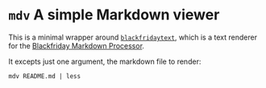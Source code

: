 # `mdv` A simple Markdown viewer

This is a minimal wrapper around
[`blackfridaytext`](https://github.com/gholt/blackfridaytext), which
is a text renderer for the [Blackfriday Markdown
Processor](https://github.com/russross/blackfriday).

It excepts just one argument, the markdown file to render:

```
mdv README.md | less
```
